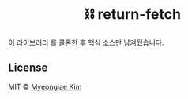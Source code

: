 <h1 align="center">⛓️ return-fetch</h1>

[이 라이브러리](https://github.com/deer-develop/return-fetch) 를 클론한 후 핵심 소스만 남겨뒀습니다.

## License

MIT © [Myeongjae Kim](https://myeongjae.kim)
